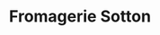 ---
title: "Fromagerie Sotton"
url: /le-chambon-feugerolles/fromagerie-sotton/
shop: produits laitiers
---